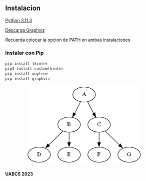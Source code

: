## Instalacion

[Python 3.11.3](https://www.python.org/ftp/python/3.11.3/python-3.11.3-amd64.exe)

[Descarga Graphviz](https://gitlab.com/api/v4/projects/4207231/packages/generic/graphviz-releases/8.0.3/windows_10_cmake_Release_graphviz-install-8.0.3-win64.exe)

Recuerda colocar la opcion de PATH en ambas instalaciones


### Instalar con Pip
```
pip install tkinter
pip3 install customtkinter
pip install anytree
pip install graphviz
```

<div align="center"> 
  <img src="arbol.png">
</div>


#### UABCS 2023
